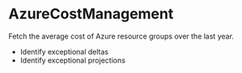 # AzureCostManagement

Fetch the average cost of Azure resource groups over the last year.

- Identify exceptional deltas
- Identify exceptional projections